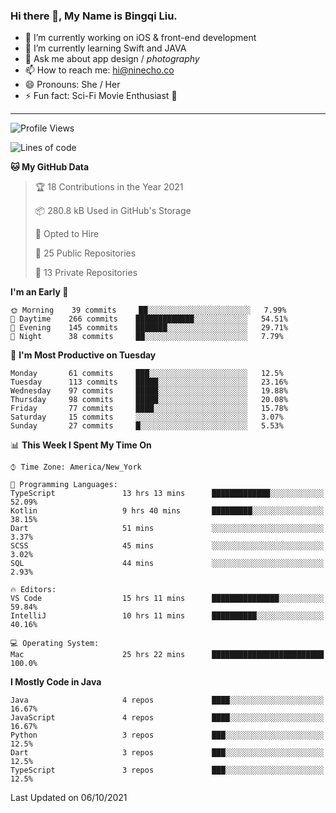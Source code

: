 ### Hi there 👋, My Name is Bingqi Liu.

- 🔭 I’m currently working on iOS & front-end development
- 🌱 I’m currently learning Swift and JAVA
- 💬 Ask me about app design / *photography*
- 📫 How to reach me: hi@ninecho.co
- 😄 Pronouns: She / Her
- ⚡ Fun fact: Sci-Fi Movie Enthusiast 🚀

---

<!--START_SECTION:waka-->
![Profile Views](http://img.shields.io/badge/Profile%20Views-12-blue)

![Lines of code](https://img.shields.io/badge/From%20Hello%20World%20I%27ve%20Written-3.1%20million%20lines%20of%20code-blue)

**🐱 My GitHub Data** 

> 🏆 18 Contributions in the Year 2021
 > 
> 📦 280.8 kB Used in GitHub's Storage 
 > 
> 💼 Opted to Hire
 > 
> 📜 25 Public Repositories 
 > 
> 🔑 13 Private Repositories  
 > 
**I'm an Early 🐤** 

```text
🌞 Morning    39 commits     ██░░░░░░░░░░░░░░░░░░░░░░░   7.99% 
🌆 Daytime    266 commits    █████████████░░░░░░░░░░░░   54.51% 
🌃 Evening    145 commits    ███████░░░░░░░░░░░░░░░░░░   29.71% 
🌙 Night      38 commits     ██░░░░░░░░░░░░░░░░░░░░░░░   7.79%

```
📅 **I'm Most Productive on Tuesday** 

```text
Monday       61 commits     ███░░░░░░░░░░░░░░░░░░░░░░   12.5% 
Tuesday      113 commits    █████░░░░░░░░░░░░░░░░░░░░   23.16% 
Wednesday    97 commits     █████░░░░░░░░░░░░░░░░░░░░   19.88% 
Thursday     98 commits     █████░░░░░░░░░░░░░░░░░░░░   20.08% 
Friday       77 commits     ████░░░░░░░░░░░░░░░░░░░░░   15.78% 
Saturday     15 commits     ░░░░░░░░░░░░░░░░░░░░░░░░░   3.07% 
Sunday       27 commits     █░░░░░░░░░░░░░░░░░░░░░░░░   5.53%

```


📊 **This Week I Spent My Time On** 

```text
⌚︎ Time Zone: America/New_York

💬 Programming Languages: 
TypeScript               13 hrs 13 mins      █████████████░░░░░░░░░░░░   52.09% 
Kotlin                   9 hrs 40 mins       █████████░░░░░░░░░░░░░░░░   38.15% 
Dart                     51 mins             ░░░░░░░░░░░░░░░░░░░░░░░░░   3.37% 
SCSS                     45 mins             ░░░░░░░░░░░░░░░░░░░░░░░░░   3.02% 
SQL                      44 mins             ░░░░░░░░░░░░░░░░░░░░░░░░░   2.93%

🔥 Editors: 
VS Code                  15 hrs 11 mins      ███████████████░░░░░░░░░░   59.84% 
IntelliJ                 10 hrs 11 mins      ██████████░░░░░░░░░░░░░░░   40.16%

💻 Operating System: 
Mac                      25 hrs 22 mins      █████████████████████████   100.0%

```

**I Mostly Code in Java** 

```text
Java                     4 repos             ████░░░░░░░░░░░░░░░░░░░░░   16.67% 
JavaScript               4 repos             ████░░░░░░░░░░░░░░░░░░░░░   16.67% 
Python                   3 repos             ███░░░░░░░░░░░░░░░░░░░░░░   12.5% 
Dart                     3 repos             ███░░░░░░░░░░░░░░░░░░░░░░   12.5% 
TypeScript               3 repos             ███░░░░░░░░░░░░░░░░░░░░░░   12.5%

```



 Last Updated on 06/10/2021
<!--END_SECTION:waka-->
